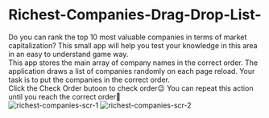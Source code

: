 # Richest-Companies-Drag-Drop-List-
Do you can rank the top 10 most valuable companies in terms of market capitalization? This small app will help you test your knowledge in this area in an easy to understand game way. </br>
This app stores the main array of company names in the correct order. The application draws a list of companies randomly on each page reload. Your task is to put the companies in the correct order. </br>
Click the Check Order butoon to check order😉 You can repeat this action until you reach the correct order👏</br>
![richest-companies-scr-1](https://user-images.githubusercontent.com/103335620/233830494-abd4d128-4dad-415d-ba35-090ac3dd185a.png) ![richest-companies-scr-2](https://user-images.githubusercontent.com/103335620/233830504-06213d66-56ff-40af-81bc-16fe560cde24.png)
